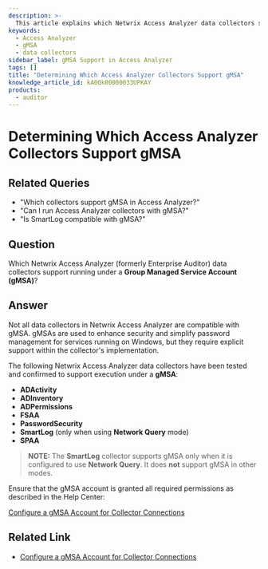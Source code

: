 ```yaml
---
description: >-
  This article explains which Netwrix Access Analyzer data collectors support running under a Group Managed Service Account (gMSA).
keywords:
  - Access Analyzer
  - gMSA
  - data collectors
sidebar_label: gMSA Support in Access Analyzer
tags: []
title: "Determining Which Access Analyzer Collectors Support gMSA"
knowledge_article_id: kA0Qk00000033UPKAY
products:
  - auditor
---
```


# Determining Which Access Analyzer Collectors Support gMSA

## Related Queries

- "Which collectors support gMSA in Access Analyzer?"
- "Can I run Access Analyzer collectors with gMSA?"
- "Is SmartLog compatible with gMSA?"

## Question

Which Netwrix Access Analyzer (formerly Enterprise Auditor) data collectors support running under a **Group Managed Service Account (gMSA)**?

## Answer

Not all data collectors in Netwrix Access Analyzer are compatible with gMSA. gMSAs are used to enhance security and simplify password management for services running on Windows, but they require explicit support within the collector's implementation.

The following Netwrix Access Analyzer data collectors have been tested and confirmed to support execution under a **gMSA**:

- **ADActivity**
- **ADInventory**
- **ADPermissions**
- **FSAA**
- **PasswordSecurity**
- **SmartLog** (only when using **Network Query** mode)
- **SPAA**

> **NOTE:** The **SmartLog** collector supports gMSA only when it is configured to use **Network Query**. It does **not** support gMSA in other modes.

Ensure that the gMSA account is granted all required permissions as described in the Help Center:

[Configure a gMSA Account for Collector Connections](https://docs.netwrix.com/docs/accessanalyzer/12_0/admin/settings/connection/gmsa)

## Related Link

- [Configure a gMSA Account for Collector Connections](https://docs.netwrix.com/docs/accessanalyzer/12_0/admin/settings/connection/gmsa)